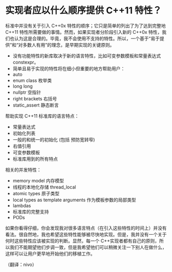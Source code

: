 # 实现者应以什么顺序提供 C++11 特性？

标准中并没有关于引入 C++0x 特性的顺序；它只是简单的列出了为了达到完整地 C++11 特性所需要做的事情。然而，如果实现者分阶段引入新的 C++0x 特性，我们也认为这是合理的。毕竟，我不会使用不支持的特性。所以，一个基于“易于提供”和“对多数人有用”的理念，是早期实现的关键原则。

*   没有功能特性的新库取决于新的语言特性，比如可变参数模板和常量表达式 constexpr。
*   简单且易于实现的特性将在细小但重要的地方帮助用户：
*   auto
*   enum class 枚举类
*   long long
*   nullptr 空指针
*   right brackets 右括号
*   static_assert 静态断言

帮助实现 C++11 标准库的语言特点：

*   常量表达式
*   初始化列表
*   一般的和统一的初始化 (包括 预防宽转窄)
*   右值引用
*   可变参数模板
*   标准库用到的所有特点

相关的并发特性：

*   memory model 内存模型
*   线程的本地化存储 thread_local
*   atomic types 原子类型
*   local types as template arguments 作为模板参数的局部类型
*   lambdas
*   标准库的完整支持
*   PODs

如果你看得仔细，你会发现我对很多语言特点（在引入这些特性的时间上）并没有看法。很自然地，我也希望这些特性能够被尽快地实现。但是，我并没有一个关于何时这些特性应该被实现的判断。显然，每一个 C++实现者都有自己的原则，所以我们不能期望他们步调一致，但是我希望他们可以稍微关注一下别人在做什么，这样可以让用户更早地开始他们的移植工作。

（翻译：nivo）